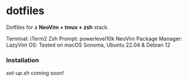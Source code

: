 # dotfiles
Dotfiles for a **NeoVim + tmux + zsh** stack.

Terminal: iTerm2
Zsh Prompt: powerlevel10k
NeoVim Package Manager: LazyVim
OS: Tested on macOS Sonoma, Ubuntu 22.04 & Debian 12

### Installation
*set-up.sh* coming soon!
